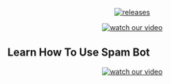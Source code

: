 </p>
<p align="center">
  <a href="https://github.com/SoulNinja-dev/Spam_Bot/releases/tag/1.0">
    <img src="https://img.shields.io/github/downloads/SoulNinja-dev/Spam_Bot/total?color=green&style=plastic" alt="releases" />
  </a>
</p>

</p>
<p align="center">
  <a href="https://www.youtube.com/watch?v=_jdZDk2R-pA">
    <img src=https://img.shields.io/youtube/views/_jdZDk2R-pA?style=social" alt="watch our video" />
  </a>
</p>

## Learn How To Use Spam Bot



</p>
<p align="center">
  <a href="https://www.youtube.com/watch?v=_jdZDk2R-pA">
    <img src=http://i3.ytimg.com/vi/_jdZDk2R-pA/maxresdefault.jpg" alt="watch our video" />
  </a>
</p>
